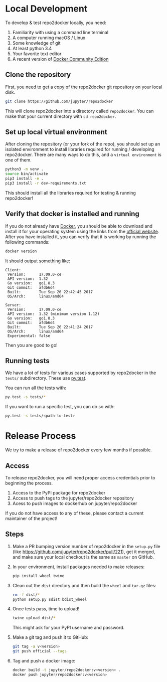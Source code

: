 # Local Development

To develop & test repo2docker locally, you need:

1. Familiarity with using a command line terminal
2. A computer running macOS / Linux
3. Some knowledge of git
4. At least python 3.4
5. Your favorite text editor
6. A recent version of [Docker Community Edition](https://www.docker.com/community-edition)

## Clone the repository

First, you need to get a copy of the repo2docker git repository on your local
disk.

```bash
git clone https://github.com/jupyter/repo2docker
```

This will clone repo2docker into a directory called `repo2docker`. You can
make that your current directory with `cd repo2docker`.

## Set up local virtual environment

After cloning the repository (or your fork of the repo), you should set up an
isolated environment to install libraries required for running / developing 
repo2docker. There are many ways to do this, and a `virtual environment` is
one of them.

```bash
python3 -m venv .
source bin/activate
pip3 install -e .
pip3 install -r dev-requirements.txt
```

This should install all the libraries required for testing & running repo2docker!

## Verify that docker is installed and running

If you do not already have [Docker](https://www.docker.com/), you should be able
to download and install it for your operating system using the links from the
[official website](https://www.docker.com/community-edition). After you have
installed it, you can verify that it is working by running the following commands:

```bash
docker version
```

It should output something like:

```
Client:
 Version:      17.09.0-ce
 API version:  1.32
 Go version:   go1.8.3
 Git commit:   afdb6d4
 Built:        Tue Sep 26 22:42:45 2017
 OS/Arch:      linux/amd64

Server:
 Version:      17.09.0-ce
 API version:  1.32 (minimum version 1.12)
 Go version:   go1.8.3
 Git commit:   afdb6d4
 Built:        Tue Sep 26 22:41:24 2017
 OS/Arch:      linux/amd64
 Experimental: false
```

Then you are good to go!

## Running tests

We have a lot of tests for various cases supported by repo2docker in the `tests/`
subdirectory. These use [py.test](https://docs.pytest.org/).

You can run all the tests with:

```bash
py.test -s tests/*
```

If you want to run a specific test, you can do so with:

```bash
py.test -s tests/<path-to-test>
```

# Release Process

We try to make a release of repo2docker every few months if possible.

## Access

To release repo2docker, you will need proper access credentials prior to beginning the process.

1. Access to the PyPI package for repo2docker
2. Access to push tags to the jupyter/repo2docker repository
3. Acess to push images to dockerhub on jupyter/repo2docker

If you do not have access to any of these, please contact a current maintainer of the project!

## Steps

1. Make a PR bumping version number of repo2docker in the
   `setup.py` file (like https://github.com/jupyter/repo2docker/pull/221),
   get it merged, and make sure your local checkout is the
   same as `master` on GitHub.

2. In your environment, install packages needed to make releases:
   ```bash
   pip install wheel twine
   ```

3. Clean out the `dist` directory and then build the `wheel` and `tar.gz` files:
   ```bash
   rm -f dist/*
   python setup.py sdist bdist_wheel
   ```
4. Once tests pass, time to upload! 
   ```bash
   twine upload dist/*
   ```
   
   This might ask for your PyPI username and password.
   
5. Make a git tag and push it to GitHub:
   ```bash
   git tag -a v<version>
   git push official --tags
   ```

6. Tag and push a docker image:
   ```bash
   docker build -t jupyter/repo2docker:v<version> .
   docker push jupyter/repo2docker:v<version>
   ```
